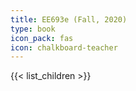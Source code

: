 ```yaml
---
title: EE693e (Fall, 2020)
type: book
icon_pack: fas
icon: chalkboard-teacher
---
```


{{< list_children >}}
